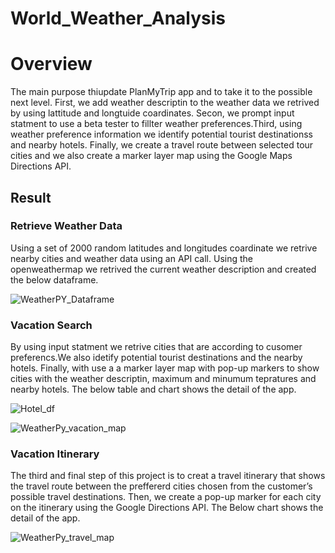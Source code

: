 # World_Weather_Analysis

# Overview
The main purpose thiupdate PlanMyTrip app and to take it to the possible next level.
First, we add weather descriptin to the weather data  we retrived by using lattitude and longtuide coardinates.
Secon, we prompt input statment to use a beta tester to fillter weather preferences.Third, 
using weather preference information we identify potential tourist destinationss and nearby hotels. 
Finally, we create a travel route between selected tour cities and we also create a marker layer map using the Google Maps Directions API.

## Result
### Retrieve Weather Data
Using a set of 2000 random latitudes and longitudes coardinate we 
retrive nearby cities and weather data using an API call.
Using the openweathermap we retrived the current weather 
description and created the below dataframe.


![WeatherPY_Dataframe](https://user-images.githubusercontent.com/78656720/113492793-2a4c6b80-94a8-11eb-82ba-22b65a4140a9.png)

### Vacation Search

By using  input statment we retrive cities that are according to cusomer preferencs.We also idetify potential tourist destinations and the nearby hotels. Finally, with use a a marker layer map with pop-up markers to show cities with the weather descriptin, maximum and minumum tepratures and nearby hotels.
The below table and chart shows the detail of the app.

![Hotel_df](https://user-images.githubusercontent.com/78656720/113493125-ba8bb000-94aa-11eb-8eb5-2ff7795240cf.png)

![WeatherPy_vacation_map](https://user-images.githubusercontent.com/78656720/113492947-4dc3e600-94a9-11eb-9966-9666c60f8459.png)

### Vacation Itinerary 
The third and final step of this project is to creat a travel itinerary that shows the travel route between the preffererd cities chosen from the customer’s possible travel destinations. Then, we create a pop-up marker for each city on the itinerary using the Google Directions API. The Below chart shows the detail of the app. 

![WeatherPy_travel_map](https://user-images.githubusercontent.com/78656720/113493267-dfccee00-94ab-11eb-866b-469f9bef0d12.png)


